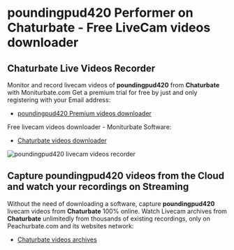 # poundingpud420 Performer on Chaturbate - Free LiveCam videos downloader

## Chaturbate Live Videos Recorder

Monitor and record livecam videos of **poundingpud420** from **Chaturbate** with Moniturbate.com
Get a premium trial for free by just and only registering with your Email address:
* [poundingpud420 Premium videos downloader](https://moniturbate.com/request-demo-licence-key.html)

Free livecam videos downloader - Moniturbate Software:
* [Chaturbate videos downloader](https://moniturbate.com/moniturbate-download-software.html)

![poundingpud420 livecam videos recorder](https://peachurnet.com/templates/moniturbate-software.png)


## Capture poundingpud420 videos from the Cloud and watch your recordings on Streaming

Without the need of downloading a software, capture **poundingpud420** livecam videos from **Chaturbate** 100% online.
Watch Livecam archives from **Chaturbate** unlimitedly from thousands of existing recordings, only on Peachurbate.com and its websites network:
* [Chaturbate videos archives](https://peachurnet.com/)